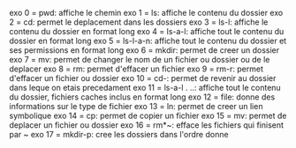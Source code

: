 exo 0 = pwd: affiche le chemin
exo 1 = ls: affiche le contenu du dossier
exo 2 = cd: permet le deplacement dans les dossiers
exo 3 = ls-l: affiche le contenu du dossier en format long
exo 4 = ls-a-l: affiche tout le contenu du dossier en format long
exo 5 = ls-l-a-n: affiche tout le contenu du dossier et ses permissions en format long
exo 6 = mkdir: permet de creer un dossier
exo 7 = mv: permet de changer le nom de un fichier ou dossier ou de le deplacer
exo 8 = rm: permet d'effacer un fichier
exo 9 = rm-r: permet d'effacer un fichier ou dossier
exo 10 = cd-: permet de revenir au dossier dans leque on etais precedament
exo 11 = ls-a-l . ..: affiche tout le contenu du dossier, fichiers caches inclus en format long
exo 12 = file: donne des informations sur le type de fichier
exo 13 = ln: permet de creer un lien symbolique
exo 14 = cp: permet de copier un fichier
exo 15 = mv: permet de deplacer un fichier ou dossier
exo 16 = rm*~: efface les fichiers qui finisent par ~
exo 17 = mkdir-p: cree les dossiers dans l'ordre donne
